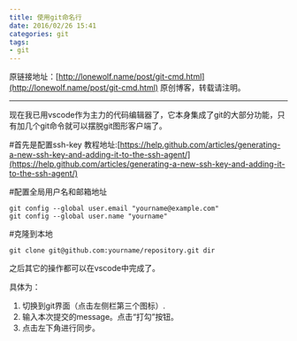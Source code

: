 ```yaml
---
title: 使用git命名行
date: 2016/02/26 15:41
categories: git
tags: 
- git
---
```

原链接地址：[http://lonewolf.name/post/git-cmd.html](http://lonewolf.name/post/git-cmd.html)
原创博客，转载请注明。

---

现在我已用vscode作为主力的代码编辑器了，它本身集成了git的大部分功能，只有加几个git命令就可以摆脱git图形客户端了。

#首先是配置ssh-key
教程地址:[https://help.github.com/articles/generating-a-new-ssh-key-and-adding-it-to-the-ssh-agent/](https://help.github.com/articles/generating-a-new-ssh-key-and-adding-it-to-the-ssh-agent/)

#配置全局用户名和邮箱地址

```shell
git config --global user.email "yourname@example.com"
git config --global user.name "yourname"
```

#克隆到本地

```shell
git clone git@github.com:yourname/repository.git dir
```

之后其它的操作都可以在vscode中完成了。

具体为：

1. 切换到git界面（点击左侧栏第三个图标）.
2. 输入本次提交的message。点击“打勾”按钮。
3. 点击左下角进行同步。
